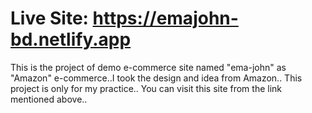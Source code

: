 # Live Site: https://emajohn-bd.netlify.app

This is the project of demo e-commerce site named "ema-john" as "Amazon" e-commerce..I took the design and idea from Amazon.. This project is only for my practice.. You can visit this site from the link mentioned above..
